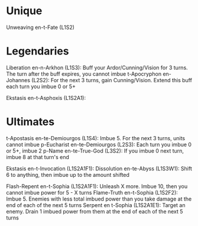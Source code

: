 # Unique
Unweaving en-t-Fate (L1S2)
# Legendaries
Liberation en-n-Arkhon (L1S3): Buff your Ardor/Cunning/Vision for 3 turns. The turn after the buff expires, you cannot imbue
t-Apocryphon en-Johannes (L2S2): For the next 3 turns, gain Cunning/Vision. Extend this buff each turn you imbue 0 or 5+

Ekstasis en-t-Asphoxis (L1S2A1):
# Ultimates
t-Apostasis en-te-Demiourgos (L1S4): Imbue 5. For the next 3 turns, units cannot imbue
p-Eucharist en-te-Demiourgos (L2S3): Each turn you imbue 0 or 5+, imbue 2
p-Name en-te-True-God (L3S2): If you imbue 0 next turn, imbue 8 at that turn's end

Ekstasis en-t-Invocation (L1S2A1F1): 
Dissolution en-te-Abyss (L1S3W1): Shift 6 to anything, then imbue up to the amount shifted

Flash-Repent en-t-Sophia (L1S2A1F1): Unleash X more. Imbue 10, then you cannot imbue power for 5 - X turns
Flame-Truth en-t-Sophia (L1S2F2): Imbue 5. Enemies with less total imbued power than you take damage at the end of each of the next 5 turns
Serpent en t-Sophia (L1S2A1E1): Target an enemy. Drain 1 imbued power from them at the end of each of the next 5 turns